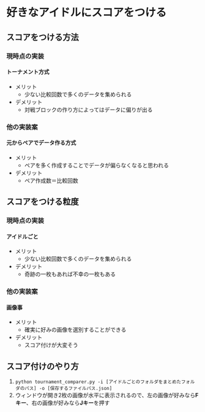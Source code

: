 # 好きなアイドルにスコアをつける
## スコアをつける方法
### 現時点の実装
#### トーナメント方式
* メリット
    * 少ない比較回数で多くのデータを集められる
* デメリット
    * 対戦ブロックの作り方によってはデータに偏りが出る

### 他の実装案
#### 元からペアでデータ作る方式
* メリット
    * ペアを多く作成することでデータが偏らなくなると思われる
* デメリット
    * ペア作成数＝比較回数


## スコアをつける粒度
### 現時点の実装
#### アイドルごと
* メリット
    * 少ない比較回数で多くのデータを集められる
* デメリット
    * 奇跡の一枚もあれば不幸の一枚もある

### 他の実装案
#### 画像事
* メリット
    * 確実に好みの画像を選別することができる
* デメリット
    * スコア付けが大変そう

## スコア付けのやり方
1. `python tournament_comparer.py -i [アイドルごとのフォルダをまとめたフォルダのパス] -o [保存するファイルパス.json]`
1. ウィンドウが開き2枚の画像が水平に表示されるので、左の画像が好みなら**Fキー**、右の画像が好みなら**Jキー**を押す
